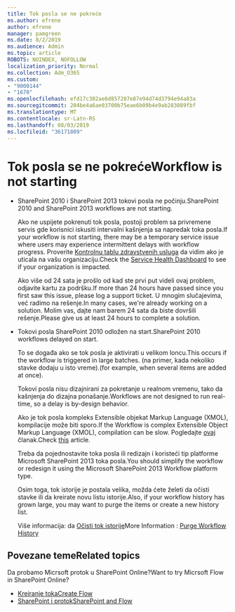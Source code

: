 ```yaml
---
title: Tok posla se ne pokreće
ms.author: efrene
author: efrene
manager: pamgreen
ms.date: 8/2/2019
ms.audience: Admin
ms.topic: article
ROBOTS: NOINDEX, NOFOLLOW
localization_priority: Normal
ms.collection: Adm_O365
ms.custom:
- "9000144"
- "1670"
ms.openlocfilehash: efd17c302ae6d857207e87e94d74d3794e94a83a
ms.sourcegitcommit: 204be4a6ae03700b75eae6b09b4e9ab283089fbf
ms.translationtype: MT
ms.contentlocale: sr-Latn-RS
ms.lasthandoff: 08/03/2019
ms.locfileid: "36171809"
---
```

# <a name="workflow-is-not-starting"></a><span data-ttu-id="55216-102">Tok posla se ne pokreće</span><span class="sxs-lookup"><span data-stu-id="55216-102">Workflow is not starting</span></span>

- <span data-ttu-id="55216-103">SharePoint 2010 i SharePoint 2013 tokovi posla ne počinju.</span><span class="sxs-lookup"><span data-stu-id="55216-103">SharePoint 2010 and SharePoint 2013 workflows are not starting.</span></span>

    <span data-ttu-id="55216-104">Ako ne uspijete pokrenuti tok posla, postoji problem sa privremene servis gde korisnici iskusiti intervalni kašnjenja sa napredak toka posla.</span><span class="sxs-lookup"><span data-stu-id="55216-104">If your workflow is not starting, there may be a temporary service issue where users may experience intermittent delays with workflow progress.</span></span> <span data-ttu-id="55216-105">Proverite [Kontrolnu tablu zdravstvenih usluga](https:/admin.microsoft.com/AdminPortal/Home#/servicehealth) da vidim ako je uticala na vašu organizaciju.</span><span class="sxs-lookup"><span data-stu-id="55216-105">Check the [Service Health Dashboard](https:/admin.microsoft.com/AdminPortal/Home#/servicehealth) to see if your organization is impacted.</span></span>

    <span data-ttu-id="55216-106">Ako više od 24 sata je prošlo od kad ste prvi put videli ovaj problem, odjavite kartu za podršku.</span><span class="sxs-lookup"><span data-stu-id="55216-106">If more than 24 hours have passed since you first saw this issue, please log a support ticket.</span></span> <span data-ttu-id="55216-107">U mnogim slučajevima, već radimo na rešenje.</span><span class="sxs-lookup"><span data-stu-id="55216-107">In many cases, we're already working on a solution.</span></span> <span data-ttu-id="55216-108">Molim vas, dajte nam barem 24 sata da biste dovršili rešenje.</span><span class="sxs-lookup"><span data-stu-id="55216-108">Please give us at least 24 hours to complete a solution.</span></span>

- <span data-ttu-id="55216-109">Tokovi posla SharePoint 2010 odložen na start.</span><span class="sxs-lookup"><span data-stu-id="55216-109">SharePoint 2010 workflows delayed on start.</span></span>

    <span data-ttu-id="55216-110">To se događa ako se tok posla je aktivirati u velikom loncu.</span><span class="sxs-lookup"><span data-stu-id="55216-110">This occurs if the workflow is triggered in large batches.</span></span> <span data-ttu-id="55216-111">(na primer, kada nekoliko stavke dodaju u isto vreme).</span><span class="sxs-lookup"><span data-stu-id="55216-111">(for example, when several items are added at once).</span></span>

    <span data-ttu-id="55216-112">Tokovi posla nisu dizajnirani za pokretanje u realnom vremenu, tako da kašnjenja do dizajna ponašanje.</span><span class="sxs-lookup"><span data-stu-id="55216-112">Workflows are not designed to run real-time, so a delay is by-design behavior.</span></span>

    <span data-ttu-id="55216-113">Ako je tok posla kompleks Extensible objekat Markup Language (XMOL), kompilacije može biti sporo.</span><span class="sxs-lookup"><span data-stu-id="55216-113">If the Workflow is complex Extensible Object Markup Language (XMOL), compilation can be slow.</span></span> <span data-ttu-id="55216-114">Pogledajte [ovaj](https://support.microsoft.com/en-us/kb/3043697) članak.</span><span class="sxs-lookup"><span data-stu-id="55216-114">Check [this](https://support.microsoft.com/en-us/kb/3043697) article.</span></span>

    <span data-ttu-id="55216-115">Treba da pojednostavite toka posla ili redizajn i koristeći tip platforme Microsoft SharePoint 2013 toka posla.</span><span class="sxs-lookup"><span data-stu-id="55216-115">You should simplify the workflow or redesign it using the Microsoft SharePoint 2013 Workflow platform type.</span></span>

    <span data-ttu-id="55216-116">Osim toga, tok istorije je postala velika, možda ćete želeti da očisti stavke ili da kreirate novu listu istorije.</span><span class="sxs-lookup"><span data-stu-id="55216-116">Also, if your workflow history has grown large, you may want to purge the items or create a new history list.</span></span>

    <span data-ttu-id="55216-117">Više informacija: da [Očisti tok istorije](https://blogs.technet.microsoft.com/marj/2015/08/07/sharepoint-2010-workflows-best-practice-purge-workflow-history-list-items/)</span><span class="sxs-lookup"><span data-stu-id="55216-117">More Information : [Purge Workflow History](https://blogs.technet.microsoft.com/marj/2015/08/07/sharepoint-2010-workflows-best-practice-purge-workflow-history-list-items/)</span></span>


## <a name="related-topics"></a><span data-ttu-id="55216-118">Povezane teme</span><span class="sxs-lookup"><span data-stu-id="55216-118">Related topics</span></span>
<span data-ttu-id="55216-119">Da probamo Micrsoft protok u SharePoint Online?</span><span class="sxs-lookup"><span data-stu-id="55216-119">Want to try Micrsoft Flow in SharePoint Online?</span></span>
- [<span data-ttu-id="55216-120">Kreiranje toka</span><span class="sxs-lookup"><span data-stu-id="55216-120">Create Flow</span></span>](https://support.office.com/article/Create-a-flow-for-a-list-or-library-in-SharePoint-Online-or-OneDrive-for-Business-a9c3e03b-0654-46af-a254-20252e580d01) 
- [<span data-ttu-id="55216-121">SharePoint i protok</span><span class="sxs-lookup"><span data-stu-id="55216-121">SharePoint and Flow</span></span>](https://flow.microsoft.com/blog/sharepoint-and-flow/) 



